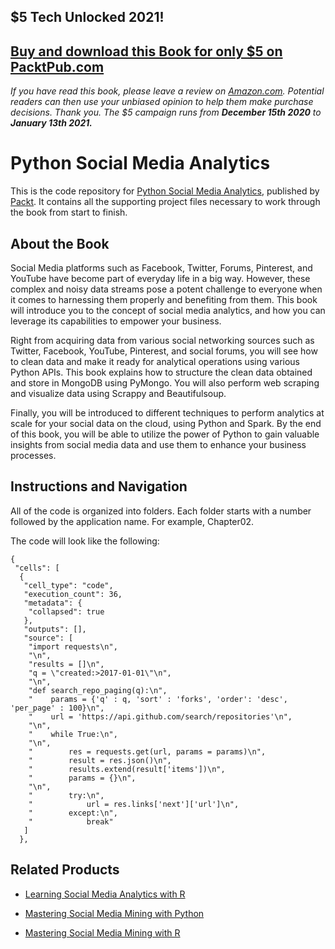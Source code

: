## $5 Tech Unlocked 2021!
[Buy and download this Book for only $5 on PacktPub.com](https://www.packtpub.com/product/python-social-media-analytics/9781787121485)
-----
*If you have read this book, please leave a review on [Amazon.com](https://www.amazon.com/gp/product/1787121488).     Potential readers can then use your unbiased opinion to help them make purchase decisions. Thank you. The $5 campaign         runs from __December 15th 2020__ to __January 13th 2021.__*

# Python Social Media Analytics
This is the code repository for [Python Social Media Analytics](https://www.packtpub.com/big-data-and-business-intelligence/python-social-media-analytics?utm_source=github&utm_medium=repository&utm_campaign=9781787121485), published by [Packt](https://www.packtpub.com/?utm_source=github). It contains all the supporting project files necessary to work through the book from start to finish.
## About the Book
Social Media platforms such as Facebook, Twitter, Forums, Pinterest, and YouTube have become part of everyday life in a big way. However, these complex and noisy data streams pose a potent challenge to everyone when it comes to harnessing them properly and benefiting from them. This book will introduce you to the concept of social media analytics, and how you can leverage its capabilities to empower your business.


Right from acquiring data from various social networking sources such as Twitter, Facebook, YouTube, Pinterest, and social forums, you will see how to clean data and make it ready for analytical operations using various Python APIs. This book explains how to structure the clean data obtained and store in MongoDB using PyMongo. You will also perform web scraping and visualize data using Scrappy and Beautifulsoup. 


Finally, you will be introduced to different techniques to perform analytics at scale for your social data on the cloud, using Python and Spark. By the end of this book, you will be able to utilize the power of Python to gain valuable insights from social media data and use them to enhance your business processes.

## Instructions and Navigation
All of the code is organized into folders. Each folder starts with a number followed by the application name. For example, Chapter02.



The code will look like the following:
```
{
 "cells": [
  {
   "cell_type": "code",
   "execution_count": 36,
   "metadata": {
    "collapsed": true
   },
   "outputs": [],
   "source": [
    "import requests\n",
    "\n",
    "results = []\n",
    "q = \"created:>2017-01-01\"\n",
    "\n",
    "def search_repo_paging(q):\n",
    "    params = {'q' : q, 'sort' : 'forks', 'order': 'desc', 'per_page' : 100}\n",
    "    url = 'https://api.github.com/search/repositories'\n",
    "\n",
    "    while True:\n",
    "\n",
    "        res = requests.get(url, params = params)\n",
    "        result = res.json()\n",
    "        results.extend(result['items'])\n",
    "        params = {}\n",
    "\n",
    "        try:\n",
    "            url = res.links['next']['url']\n",
    "        except:\n",
    "            break"
   ]
  },
```



## Related Products
* [Learning Social Media Analytics with R](https://www.packtpub.com/big-data-and-business-intelligence/learning-social-media-analytics-r?utm_source=github&utm_medium=repository&utm_campaign=9781787127524)

* [Mastering Social Media Mining with Python](https://www.packtpub.com/big-data-and-business-intelligence/mastering-social-media-mining-python?utm_source=github&utm_medium=repository&utm_campaign=9781783552016)

* [Mastering Social Media Mining with R](https://www.packtpub.com/big-data-and-business-intelligence/mastering-social-media-mining-r?utm_source=github&utm_medium=repository&utm_campaign=9781784396312)
